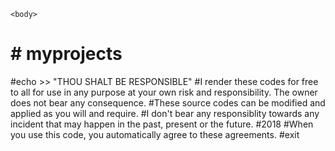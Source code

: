 <!DOCTYPE html>
<html lang="en">
    <head>
        <meta charset="UTF-8">
        <meta name="viewport" content="width=device-width, initial-scale=1.0">
        <title>Thoudam Chitaranjan Singh</title>
    </head>

    <body>
<h1># myprojects</h1>
#echo >> "THOU SHALT BE RESPONSIBLE"
#I render these codes for free to all for use in any purpose at your own risk and responsibility. The owner does not bear any consequence.
#These source codes can be modified and applied as you will and require.
#I don't bear any responsiblity towards any incident that may happen in the past, present or the future.
#2018
#When you use this code, you automatically agree to these agreements.
#exit
    </body>

</html>
